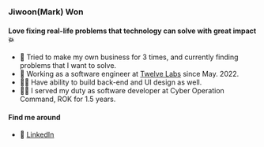 ### Jiwoon(Mark) Won

<!--
**JWWon/JWWon** is a ✨ _special_ ✨ repository because its `README.md` (this file) appears on your GitHub profile.

Here are some ideas to get you started:

- 🔭 I’m currently working on ...
- 🌱 I’m currently learning ...
- 👯 I’m looking to collaborate on ...
- 🤔 I’m looking for help with ...
- 💬 Ask me about ...
- 📫 How to reach me: ...
- 😄 Pronouns: ...
- ⚡ Fun fact: ...
-->

#### Love fixing real-life problems that technology can solve with great impact 💥

- 🧗 Tried to make my own business for 3 times, and currently finding problems that I want to solve.
- 🚀 Working as a software engineer at [Twelve Labs](https://twelvelabs.io) since May. 2022.
- 🤹‍♀️ Have ability to build back-end and UI design as well.
- 💂‍♀️ I served my duty as software developer at Cyber Operation Command, ROK for 1.5 years.

#### Find me around

- 📱 [LinkedIn](https://www.linkedin.com/in/only-1on/)
